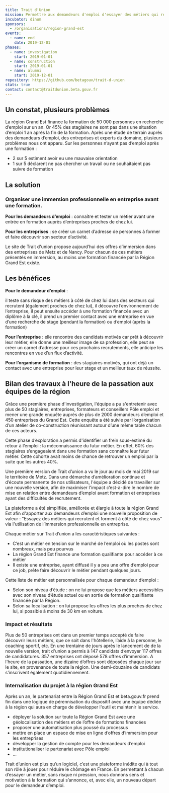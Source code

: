 ```yaml
---
title: Trait d'Union
mission: Permettre aux demandeurs d'emploi d'essayer des métiers qui recrutent et forment à côté de chez eux
incubator: dinum
sponsors:
  - /organisations/region-grand-est
events:
  - name: end
    date: 2019-12-01
phases:
  - name: investigation
    start: 2019-01-01
  - name: construction
    start: 2019-01-01
  - name: alumni
    start: 2019-12-01
repository: https://github.com/betagouv/trait-d-union
stats: true
contact: contact@traitdunion.beta.gouv.fr
---
```


## Un constat, plusieurs problèmes

La région Grand Est finance la formation de 50 000 personnes en recherche d’emploi sur un an. Or 45% des stagiaires ne sont pas dans une situation d’emploi 1 an après la fin de la formation.
Après une étude de terrain auprès des demandeurs d’emploi, des entreprises et experts du domaine, plusieurs problèmes nous ont apparu. Sur les personnes n’ayant pas d’emploi après une formation :
- 2 sur 5 estiment avoir eu une mauvaise orientation
- 1 sur 5 déclarent ne pas chercher un travail ou ne souhaitaient pas suivre de formation

## La solution

### Organiser une immersion professionnelle en entreprise avant une formation.

**Pour les demandeurs d’emploi** : connaître et tester un métier avant une entrée en formation auprès d’entreprises proches de chez lui.

**Pour les entreprises** : se créer un carnet d’adresse de personnes à former et faire découvrir son secteur d’activité.

Le site de Trait d'union propose aujourd’hui des offres d’immersion dans des entreprises de Metz et de Nancy. Pour chacun de ces métiers présentés en immersion, au moins une formation financée par la Région Grand Est existe.

## Les bénéfices

**Pour le demandeur d’emploi** :

il teste sans risque des métiers à côté de chez lui dans des secteurs qui recrutent (également proches de chez lui), il découvre l’environnement de l’entreprise, il peut ensuite accéder à une formation financée avec un diplôme à la clé, il prend un premier contact avec une entreprise en vue d’une recherche de stage (pendant la formation) ou d’emploi (après la formation)

**Pour l’entreprise** : elle rencontre des candidats motivés car prêt à découvrir leur métier, elle donne une meilleur image de sa profession, elle peut se créer un carnet d’adresse pour ces prochains recrutements, elle anticipe les rencontres en vue d’un flux d’activité.

**Pour l’organisme de formation** : des stagiaires motivés, qui ont déjà un contact avec une entreprise pour leur stage et un meilleur taux de réussite.

## Bilan des travaux à l'heure de la passation aux équipes de la région

Grâce une première phase d'investigation, l'équipe a pu s'entretenir avec plus de 50 stagiaires, entreprises, formateurs et conseillers Pôle emploi et mener une grande enquête auprès de plus de 2000 demandeurs d’emploi et 450 entreprises du Grand Est. Cette enquête a été suivie par l’organisation d’un atelier de co-construction réunissant autour d’une même table chacun de ces acteurs.
 
Cette phase d’exploration a permis d'identifier un frein sous-estimé du retour à l’emploi : la méconnaissance du futur métier.
En effet, 60% des stagiaires s’engageaient dans une formation sans connaître leur futur métier. Cette cohorte avait moins de chance de retrouver un emploi par la suite que les autres 40%.
 
Une première version de Trait d’union a vu le jour au mois de mai 2019 sur le territoire de Metz. Dans une démarche d’amélioration continue et d’écoute permanente de nos utilisateurs, l'équipe a décidé de travailler sur une nouvelle version, afin de maximiser l'impact c’est-à-dire le nombre de mise en relation entre demandeurs d’emploi avant formation et entreprises ayant des difficultés de recrutement.

La plateforme a été simplifiée, améliorée et élargie à toute la région Grand Est afin d'apporter aux demandeurs d’emploi une nouvelle proposition de valeur : "Essayez des métiers qui recrutent et forment à côté de chez vous" via l'utilisation de l’immersion professionnelle en entreprise.

Chaque métier sur Trait d’union a les caractéristiques suivantes : 
- C’est un métier en tension sur le marché de l’emploi où les postes sont nombreux, mais peu pourvus
- La région Grand Est finance une formation qualifiante pour accéder à ce métier
- Il existe une entreprise, ayant diffusé il y a peu une offre d’emploi pour ce job, prête faire découvrir le métier pendant quelques jours.
 
Cette liste de métier est personnalisée pour chaque demandeur d’emploi :
- Selon son niveau d’étude : on ne lui propose que les métiers accessibles avec son niveau d’étude actuel ou en sortie de formation qualifiante financée par la Région.
- Selon sa localisation : on lui propose les offres les plus proches de chez lui, si possible à moins de 30 km en voiture.
 
### Impact et résultats
Plus de 50 entreprises ont dans un premier temps accepté de faire découvrir leurs métiers, que ce soit dans l'hôtellerie, l’aide à la personne, le coaching sportif, etc.
En une trentaine de jours après le lancement de de la nouvelle version, trait d'union a permis à 147 candidats d’envoyer 117 offres de candidatures. 357 entreprises ont déposé 578 offres d’immersion.
A l'heure de la passation, une dizaine d’offres sont déposées chaque jour sur le site, en provenance de toute la région. Une demi-douzaine de candidats s’inscrivent également quotidiennement.

### Internalisation du projet à la région Grand Est
Après un an, le partenariat entre la Région Grand Est et beta.gouv.fr prend fin dans une logique de pérennisation du dispositif avec une équipe dédiée à la région qui aura en charge de développer l'outil et maintenir le service.
- déployer la solution sur toute la Région Grand Est avec une géolocalisation des métiers et de l’offre de formations financées
- proposer une automatisation plus poussé du processus
- mettre en place un espace de mise en ligne d’offres d’immersion pour les entreprises
- développer la gestion de compte pour les demandeurs d’emploi
- institutionaliser le partenariat avec Pôle emploi
- ...

Trait d’union est plus qu’un logiciel, c’est une plateforme inédite qui à tout son rôle à jouer pour réduire le chômage en France.
En permettant à chacun d’essayer un métier, sans risque ni pression, nous donnons sens et motivation à la formation qui s’annonce, et, avec elle, un nouveau départ pour le demandeur d’emploi.
